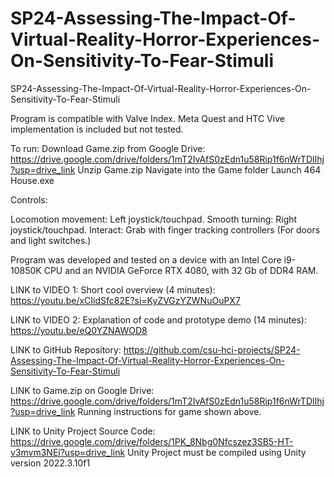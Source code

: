 # SP24-Assessing-The-Impact-Of-Virtual-Reality-Horror-Experiences-On-Sensitivity-To-Fear-Stimuli
SP24-Assessing-The-Impact-Of-Virtual-Reality-Horror-Experiences-On-Sensitivity-To-Fear-Stimuli

Program is compatible with Valve Index. Meta Quest and HTC Vive implementation is included but not tested.

To run:
Download Game.zip from Google Drive: https://drive.google.com/drive/folders/1mT2IvAfS0zEdn1u58Rip1f6nWrTDlIhj?usp=drive_link
Unzip Game.zip
Navigate into the Game folder
Launch 464 House.exe

Controls:

Locomotion movement: Left joystick/touchpad.
Smooth turning: Right joystick/touchpad.
Interact: Grab with finger tracking controllers (For doors and light switches.)

Program was developed and tested on a device with an Intel Core i9-10850K CPU and an NVIDIA GeForce RTX 4080, with 32 Gb of DDR4 RAM.


LINK to VIDEO 1: Short cool overview (4 minutes): https://youtu.be/xCIidSfc82E?si=KyZVGzYZWNuOuPX7

LINK to VIDEO 2: Explanation of code and prototype demo (14 minutes): https://youtu.be/eQ0YZNAWOD8

LINK to GitHub Repository: https://github.com/csu-hci-projects/SP24-Assessing-The-Impact-Of-Virtual-Reality-Horror-Experiences-On-Sensitivity-To-Fear-Stimuli

LINK to Game.zip on Google Drive: https://drive.google.com/drive/folders/1mT2IvAfS0zEdn1u58Rip1f6nWrTDlIhj?usp=drive_link
Running instructions for game shown above.

LINK to Unity Project Source Code: https://drive.google.com/drive/folders/1PK_8Nbg0Nfcszez3SB5-HT-v3mvm3NEi?usp=drive_link
Unity Project must be compiled using Unity version 2022.3.10f1
